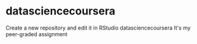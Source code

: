# datasciencecoursera
Create a new repository and edit it in RStudio
datasciencecoursera
It's my peer-graded assignment
